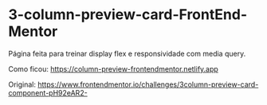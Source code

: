 # 3-column-preview-card-FrontEnd-Mentor

 Página feita para treinar display flex e responsividade com media query.

Como ficou: https://column-preview-frontendmentor.netlify.app

 Original: https://www.frontendmentor.io/challenges/3column-preview-card-component-pH92eAR2-

